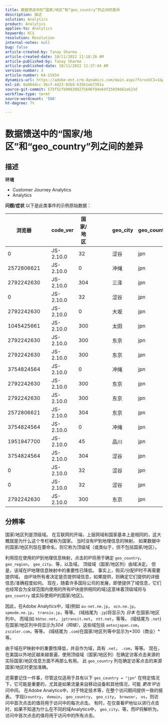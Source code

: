 ```yaml
---
title: 数据馈送中的“国家/地区”和“geo_country”列之间的差异
description: 描述
solution: Analytics
product: Analytics
applies-to: Analytics
keywords: KCS
resolution: Resolution
internal-notes: null
bug: false
article-created-by: Tanay Sharma .
article-created-date: 10/11/2022 11:18:26 AM
article-published-by: Tanay Sharma .
article-published-date: 10/11/2022 11:37:44 AM
version-number: 3
article-number: KA-15934
dynamics-url: https://adobe-ent.crm.dynamics.com/main.aspx?forceUCI=1&pagetype=entityrecord&etn=knowledgearticle&id=49eac867-5649-ed11-bba2-0022480868ff
exl-id: 8a064dcc-3bcf-4423-92b9-635b1eb7391a
source-git-commit: 575f52fb90839d275696f94e64f25039d62a623d
workflow-type: tm+mt
source-wordcount: '588'
ht-degree: 7%

---
```


# 数据馈送中的“国家/地区”和“geo_country”列之间的差异

## 描述

<b>环境</b>
- Customer Journey Analytics
- Analytics



<b>问题/症状</b>
以下是此类事件的示例原始数据：


| 浏览器 |   | code_ver | 国家/地区 |   |   |   | geo_city | geo_country |   |   |   |   |
| --- | --- | --- | --- | --- | --- | --- | --- | --- | --- | --- | --- | --- |
| 0 |   | JS-2.10.0 | 32 |   |   |   | 涩谷 | jpn |   |   |   |   |
| 2572806621 |   | JS-2.10.0 | 0 |   |   |   | 冲绳 | jpn |   |   |   |   |
| 2792242630 |   | JS-2.10.0 | 304 |   |   |   | 三泽 | jpn |   |   |   |   |
| 0 |   | JS-2.10.0 | 32 |   |   |   | 涩谷 | jpn |   |   |   |   |
| 2792242630 |   | JS-2.10.0 | 0 |   |   |   | 大坂 | jpn |   |   |   |   |
| 1045425661 |   | JS-2.10.0 | 300 |   |   |   | 太田 | jpn |   |   |   |   |
| 2792242630 |   | JS-2.10.0 | 300 |   |   |   | 东京 | jpn |   |   |   |   |
| 2792242630 |   | JS-2.10.0 | 300 |   |   |   | 东京 | jpn |   |   |   |   |
| 3754824564 |   | JS-2.10.0 | 0 |   |   |   | 冲绳 | jpn |   |   |   |   |
| 2792242630 |   | JS-2.10.0 | 300 |   |   |   | 东京 | jpn |   |   |   |   |
| 2792242630 |   | JS-2.10.0 | 300 |   |   |   | 东京 | jpn |   |   |   |   |
| 2572806621 |   | JS-2.10.0 | 304 |   |   |   | 东京 | jpn |   |   |   |   |
| 3754824564 |   | JS-2.10.0 | 0 |   |   |   | 冲绳 | jpn |   |   |   |   |
| 1951947700 |   | JS-2.10.0 | 45 |   |   |   | 品川 | jpn |   |   |   |   |
| 3754824564 |   | JS-2.10.0 | 304 |   |   |   | 涩谷 | jpn |   |   |   |   |
| 0 |   | JS-2.10.0 | 32 |   |   |   | 涩谷 | jpn |   |   |   |   |
| 0 |   | JS-2.10.0 | 32 |   |   |   | 涩谷 | jpn |   |   |   |   |
| 2792242630 |   | JS-2.10.0 | 300 |   |   |   | 东京 | jpn |   |   |   |   |





## 分辨率


国家/地区列是顶级域。 在互联网的开端，上层网域和国家基本上是相同的，这大概就是为什么这个专栏被称为国家。 当时没有IP到地理信息的映射。 如果数据中的国家/地区列现在要命名，则它称为顶级域（或类似于，但不包括国家/地区）。

利用现在使用的IP到地理信息映射，点击的IP将用于确定 `geo_country`， `geo_region`， `geo_city`、等，以及域。 顶级域（国家/地区列）由域决定。 但是，该域在IP地理信息映射中的重要性已降低。
事实上，购买/分配IP时不再需要提供域。 由IP块所有者决定是否提供域信息，如果提供，则确定它们提供的详细信息/准确程度如何。 现在，随着许多国际公司的发展，即使提供了域信息，它们也经常会为全球范围内使用的所有IP块提供相同的域(这意味着顶级域将与 `geo_country` 或实际使用IP的国家/地区)。

因此，在Adobe Analytics中，域(例如 `au-net.ne.jp`， `ocn.ne.jp`， `spmode.ne.jp`， `transix.jp`，等等。 (域结尾为 `.jp`)将显示为 *日本* 在国家/地区列中。 而域(如 `bbtec.net`， `jptransit.net`， `ntt.net`，等等。 (域结尾为 `.net`)在国家/地区列中将显示为*304（网络）*，这些域包括 `aetosjapan.com`， `zscaler.com`，等等。 (域结尾为 `.com`)在国家/地区列等中显示为*300（商业）*等。

由于域在IP映射中的重要性降低，并且作为域，具有 `.net`， `.com`，等等。 现在，在美国以外地区越来越普遍，使用顶级域（国家/地区列）在确定访客点击来源的实际国家/地区信息方面不再那么有用。 此 `geo_country` 列在确定访客点击的来源国家/地区时更加准确。

还需要记住一件事，尽管这仅适用于具有以下 `geo_country = "jpn"` 在特定情况下，它可能是重要的，尤其是如果流量来自移动设备和其他情况，可能 *更改* IP访问中间。 在Adobe Analytics中，对于特定技术等，在整个访问期间提供一致的报表。 字段(`country`， `domain`， `geo_country`， `geo_city`， `browser`， `os`，则访问中首次点击的值将用于访问中的每次点击。 有时，在仅查看IP地址以进行点击时，如果不知道为什么在不同的域Analytics中， `geo_city`、等，而IP将解析为。 访问中首次点击的值将用于访问中的所有点击。
